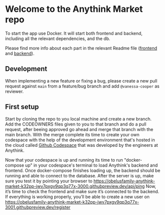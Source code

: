 # Welcome to the Anythink Market repo

To start the app use Docker. It will start both frontend and backend, including all the relevant dependencies, and the db.

Please find more info about each part in the relevant Readme file ([frontend](frontend/readme.md) and [backend](backend/README.md)).

## Development

When implementing a new feature or fixing a bug, please create a new pull request against `main` from a feature/bug branch and add `@vanessa-cooper` as reviewer.

## First setup

Start by cloning the repo to you local machine and create a new branch. Add the CODEOWNERS files given to you to that branch and do a pull request, after beeing approved go ahead and merge that branch with the main branch.
With the merge complete its time to create your own codespace with the help of the development environment that's hosted in the cloud called [Github Codespace](https://github.com/codespaces/new?hide_repo_select=true&ref=main&repo=553060648) that was developed by the engineers at Anythink.

Now that your codespace is up and running its time to run "docker-compose up" in your codespace's terminal to load Anythink's backend and frontend.
Once docker-compose finishes loading up, the backend should be running and able to connect to the database.
After the server is up, make sure you test it by pointing your browser to https://obelusfamily-anythink-market-k32pp-jwv7pxgv9qp3q77x-3000.githubpreview.dev/api/ping
Now, it’s time to check the frontend and make sure it’s connected to the backend.
If everything is working properly, you’ll be able to create a new user on https://obelusfamily-anythink-market-k32pp-jwv7pxgv9qp3q77x-3001.githubpreview.dev/register